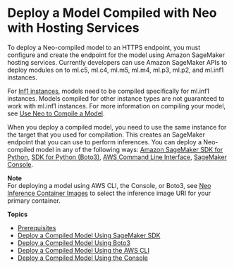 # Deploy a Model Compiled with Neo with Hosting Services<a name="neo-deployment-hosting-services"></a>

To deploy a Neo\-compiled model to an HTTPS endpoint, you must configure and create the endpoint for the model using Amazon SageMaker hosting services\. Currently developers can use Amazon SageMaker APIs to deploy modules on to ml\.c5, ml\.c4, ml\.m5, ml\.m4, ml\.p3, ml\.p2, and ml\.inf1 instances\. 

For [Inf1 instances](http://aws.amazon.com/ec2/instance-types/inf1/), models need to be compiled specifically for ml\.inf1 instances\. Models compiled for other instance types are not guaranteed to work with ml\.inf1 instances\. For more information on compiling your model, see [Use Neo to Compile a Model](neo-job-compilation.md)\.

When you deploy a compiled model, you need to use the same instance for the target that you used for compilation\. This creates an SageMaker endpoint that you can use to perform inferences\. You can deploy a Neo\-compiled model in any of the following ways: [Amazon SageMaker SDK for Python](https://sagemaker.readthedocs.io/en/stable/), [SDK for Python \(Boto3\)](https://boto3.amazonaws.com/v1/documentation/api/latest/index.html), [AWS Command Line Interface](https://docs.aws.amazon.com/cli/latest/reference/), [SageMaker Console](https://console.aws.amazon.com/sagemaker/)\. 

**Note**  
 For deploying a model using AWS CLI, the Console, or Boto3, see [Neo Inference Container Images](https://docs.aws.amazon.com/sagemaker/latest/dg/neo-deployment-hosting-services-container-images.html) to select the inference image URI for your primary container\. 

**Topics**
+ [Prerequisites](neo-deployment-hosting-services-prerequisites.md)
+ [Deploy a Compiled Model Using SageMaker SDK](neo-deployment-hosting-services-sdk.md)
+ [Deploy a Compiled Model Using Boto3](neo-deployment-hosting-services-boto3.md)
+ [Deploy a Compiled Model Using the AWS CLI](neo-deployment-hosting-services-cli.md)
+ [Deploy a Compiled Model Using the Console](neo-deployment-hosting-services-console.md)